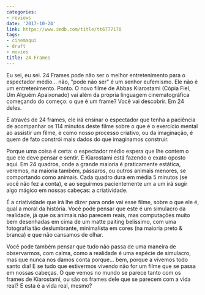 ```yaml
---
categories:
- reviews
date: '2017-10-24'
link: https://www.imdb.com/title/tt6777170
tags:
- cinemaqui
- draft
- movies
title: 24 Frames
---
```


Eu sei, eu sei. 24 Frames pode não ser o melhor entretenimento para o espectador médio... não, "pode não ser" é um senhor eufemismo. Ele não é um entretenimento. Ponto. O novo filme de Abbas Kiarostami (Cópia Fiel, Um Alguém Apaixonado) vai além da própria linguagem cinematográfica começando do começo: o que é um frame? Você vai descobrir. Em 24 deles.

E através de 24 frames, ele irá ensinar o espectador que tenha a paciência de acompanhar os 114 minutos deste filme sobre o que é o exercício mental ao assistir um filme, e como nosso processo criativo, ou da imaginação, é quem de fato constrói mais dados do que imaginamos construir.

Porque uma coisa é certa: o espectador médio espera que lhe contem o que ele deve pensar e sentir. E Kiarostami está fazendo o exato oposto aqui. Em 24 quadros, onde a grande maioria é praticamente estática, veremos, na maioria também, pássaros, ou outros animais menores, se comportando como animais. Cada quadro dura em média 5 minutos (se você não fez a conta), e ao seguirmos pacientemente um a um irá sugir algo mágico em nossas cabeças: a criatividade.

É a criatividade que irá lhe dizer para onde vai esse filme, sobre o que ele é, qual a moral da história. Você pode pensar que este é um simulacro da realidade, já que os animais não parecem reais, mas computações muito bem desenhadas em cima de um matte paiting belíssimo, com uma fotografia tão deslumbrante, minimalista em cores (na maioria preto & branca) e que não cansamos de olhar.

Você pode também pensar que tudo não passa de uma maneira de observarmos, com calma, como a realidade é uma espécie de simulacro, mas que nunca nos damos conta porque... bem, porque a vivemos todo santo dia! E se tudo que estivermos vivendo não for um filme que se passa em nossas cabeças. O que vemos no mundo se parece tanto com os frames de Kiarostami, ou são os frames dele que se parecem com a vida real? E esta é a vida real, mesmo?